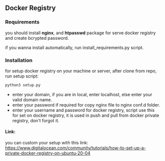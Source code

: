 ## Docker Registry

### Requirements

you should install **nginx**, and **htpasswd** package for serve docker registry and create bcrypted password.

if you wanna install automatically, run install_requirements.py script.

### Installation

for setup docker registry on your machine or server, after clone from repo, run setup script:
```python
python3 setup.py
```

* enter your domain, if you are in local, enter localhost, else enter your valid domain name.
* enter your password if required for copy nginx file to nginx conf.d folder.
* enter your username and password for docker registry, script use this for set on docker registry, it is used in push and pull from docker private registry, don't forgot it.

#### Link:
you can custom your setup with this link: https://www.digitalocean.com/community/tutorials/how-to-set-up-a-private-docker-registry-on-ubuntu-20-04